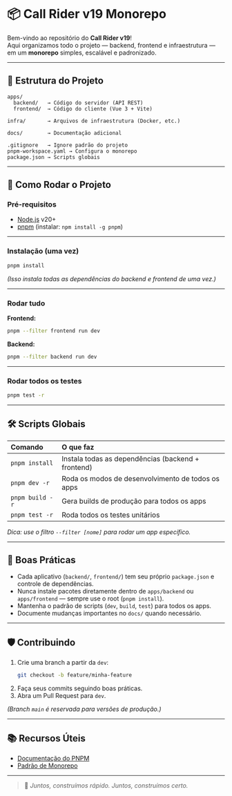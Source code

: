 # 📦 Call Rider v19 Monorepo

Bem-vindo ao repositório do **Call Rider v19**!  
Aqui organizamos todo o projeto — backend, frontend e infraestrutura — em um **monorepo** simples, escalável e padronizado.

---

## 🏩️ Estrutura do Projeto

```plaintext
apps/
  backend/   → Código do servidor (API REST)
  frontend/  → Código do cliente (Vue 3 + Vite)

infra/       → Arquivos de infraestrutura (Docker, etc.)

docs/        → Documentação adicional

.gitignore   → Ignore padrão do projeto
pnpm-workspace.yaml → Configura o monorepo
package.json → Scripts globais
```

---

## 🚀 Como Rodar o Projeto

### Pré-requisitos

- [Node.js](https://nodejs.org/) v20+
- [pnpm](https://pnpm.io/) (instalar: `npm install -g pnpm`)

---

### Instalação (uma vez)

```bash
pnpm install
```

_(Isso instala todas as dependências do backend e frontend de uma vez.)_

---

### Rodar tudo

**Frontend:**

```bash
pnpm --filter frontend run dev
```

**Backend:**

```bash
pnpm --filter backend run dev
```

---

### Rodar todos os testes

```bash
pnpm test -r
```

---

## 🛠️ Scripts Globais

| Comando         | O que faz                                          |
| :-------------- | :------------------------------------------------- |
| `pnpm install`  | Instala todas as dependências (backend + frontend) |
| `pnpm dev -r`   | Roda os modos de desenvolvimento de todos os apps  |
| `pnpm build -r` | Gera builds de produção para todos os apps         |
| `pnpm test -r`  | Roda todos os testes unitários                     |

_Dica: use o filtro `--filter [nome]` para rodar um app específico._

---

## 🧱 Boas Práticas

- Cada aplicativo (`backend/`, `frontend/`) tem seu próprio `package.json` e controle de dependências.
- Nunca instale pacotes diretamente dentro de `apps/backend` ou `apps/frontend` — sempre use o root (`pnpm install`).
- Mantenha o padrão de scripts (`dev`, `build`, `test`) para todos os apps.
- Documente mudanças importantes no `docs/` quando necessário.

---

## 🛡️ Contribuindo

1. Crie uma branch a partir da `dev`:
   ```bash
   git checkout -b feature/minha-feature
   ```
2. Faça seus commits seguindo boas práticas.
3. Abra um Pull Request para `dev`.

_(Branch `main` é reservada para versões de produção.)_

---

## 📚 Recursos Úteis

- [Documentação do PNPM](https://pnpm.io/)
- [Padrão de Monorepo](https://pnpm.io/workspaces)

---

> 🚀 _Juntos, construímos rápido. Juntos, construímos certo._
